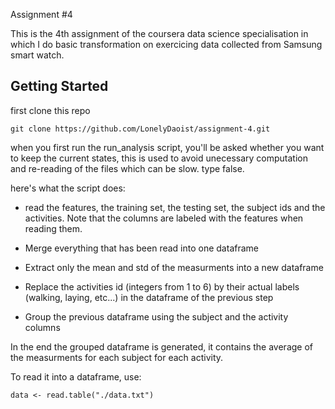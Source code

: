 Assignment \#4


This is the 4th assignment of the coursera data science specialisation
in which I do basic transformation on exercicing data collected from
Samsung smart watch.

## Getting Started

first clone this repo
```
git clone https://github.com/LonelyDaoist/assignment-4.git
```

when you first run the run_analysis script, you'll be asked whether you want to keep the current states, this is used to avoid unecessary computation and re-reading of the files which can be slow. type false.

here's what the script does:

* read the features, the training set, the testing set, the subject ids and the activities. Note that the columns are labeled with the features when reading them.

* Merge everything that has been read into one dataframe

* Extract only the mean and std of the measurments into a new dataframe

* Replace the activities id (integers from 1 to 6) by their actual labels (walking, laying, etc...) in the  dataframe of the previous step

* Group the previous dataframe using the subject and the activity columns

In the end the grouped dataframe is generated, it contains the average of the measurments for each subject for each activity.

To read it into a dataframe, use:
```
data <- read.table("./data.txt")
```
